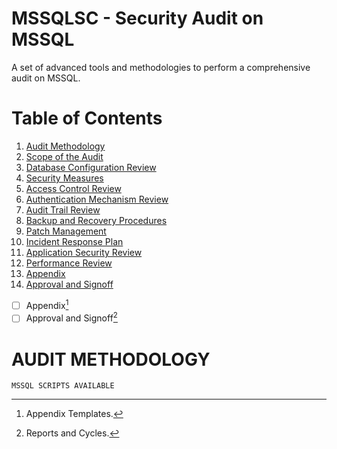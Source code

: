 # MSSQLSC - Security Audit on MSSQL

A set of advanced tools and methodologies to perform a comprehensive audit on MSSQL.

# Table of Contents
1. [Audit Methodology](#audit-methodology)
2. [Scope of the Audit](#scope-of-the-audit)
3. [Database Configuration Review](#database-configuration-review)
4. [Security Measures](#security-measures)
5. [Access Control Review](#access-control-review)
6. [Authentication Mechanism Review](#authentication-mechanism-review)
7. [Audit Trail Review](#audit-trail-review)
8. [Backup and Recovery Procedures](#backup-and-recovery-procedures)
9. [Patch Management](#patch-management)
10. [Incident Response Plan](#incident-response-plan)
11. [Application Security Review](#application-security-review)
12. [Performance Review](#performance-review)
13. [Appendix](#appendix)
14. [Approval and Signoff](#approval-and-signoff)

- [ ] Appendix[^1]
- [ ] Approval and Signoff[^2]

# AUDIT METHODOLOGY




```
MSSQL SCRIPTS AVAILABLE
```





[^1]: Appendix Templates.
[^2]: Reports and Cycles.
